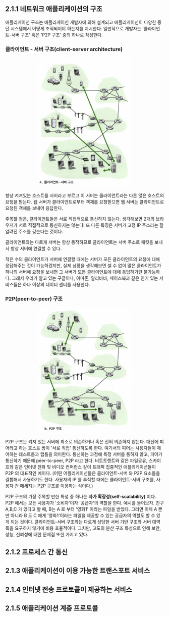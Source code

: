 ## 2.1.1 네트워크 애플리케이션의 구조
애플리케이션 구조는 애플리케이션 개발자에 의해 설계되고 애플리케이션이 다양한 종단 시스템에서 어떻게 조직되어야 하는지를 지시한다. 일반적으로 개발자는 '클라이언트-서버 구조' 혹은 'P2P 구조' 중의 하나로 작성한다.

### 클라이언트 - 서버 구조(client-server architecture)
<p align="center">
  <img src="image1.png" alt="인터넷 이미지" width="300"/> 
</p>
항상 켜져있는 호스트를 서버라고 부르고 이 서버는 클라이언트라는 다른 많은 호스트의 요청을 받는다.
웹 서버가 클라이언트로부터 객체를 요청받으면 웹 서버는 클라이언트로 요청된 객체를 보내어 응답한다.

주목할 점은, 클라이언트들은 서로 직접적으로 통신하지 않는다. 생각해보면 2개의 브라우저가 서로 직접적으로 통신하지는 않는다!
또 다른 특징은 서버가 고정 IP 주소라는 잘 알려진 주소를 갖는다는 것이다.

클라이언트와는 다르게 서버는 항상 동작하므로 클라이언트는 서버 주소로 패킷을 보내서 항상 서버에 연결할 수 있다.

적은 수의 클라이언트가 서버에 연결할 때에는 서버가 모든 클라이언트의 요청에 대해 응답해주는 것이 가능하겠지만, 실제 상황을 생각해보면 셀 수 없이 많은 클라이언트가 하나의 서버에 요청을 보내면 그 서버가 모든 클라이언트에 대해 응답하기란 불가능하다.
그래서 우리가 알고 있는 구글이나, 아마존, 알리바바, 페이스북과 같은 인기 있는 서비스들은 하나 이상의 데이터 센터를 사용한다.

### P2P(peer-to-peer) 구조
<p align="center">
  <img src="image2.png" alt="인터넷 이미지" width="300"/> 
</p>
P2P 구조는 켜져 있는 서버에 최소로 의존하거나 혹은 전혀 의존하지 않는다.
대신에 피어라고 하는 호스트 쌍이 '서로 직접' 통신하도록 한다. 여기서의 피어는 사용자들이 제어하는 데스트톱과 랩톱을 의미한다.
통신하는 과정에 특정 서버를 통하지 않고, 피어가 통신하기 때문에 peer-to-peer, P2P 라고 한다.
비트토렌트와 같은 파일공유, 스카이프와 같은 인터넷 전화 및 비디오 컨퍼런스 같이 트래픽 집중적인 애플리케이션들이 P2P 의 대표적인 예이다.
(어떤 어플리케이션들은 클라이언트-서버 와 P2P 요소들을 결합해서 사용하기도 한다. 사용자의 IP 를 추적할 때에는 클라이언트-서버 구조를, 사용자 간 메세지는 P2P 구조를 이용하는 식이다.)

P2P 구조의 가장 주목할 만한 특성 중 하나는 **자가 확장성(self-scalability)** 이다. 
P2P 에서는 모든 사용자가 '소비자'이자 '공급자'의 역할을 한다.
예시를 들어보자. 친구 A,B,C 가 있다고 할 때, B는 A 로 부터 '영화1' 이라는 파일을 받았다. 그러면 이제 A 뿐만 아니라 B 도 C 에게 '영화1'이라는 파일을 제공할 수 있는 공급자의 역할도 할 수 있게 되는 것이다.
클라이언트-서버 구조와는 다르게 상당한 서버 기반 구조와 서버 대역폭을 요구하지 않기에 비용 효율적이다.
그치만, 고도의 분산 구조 특성으로 인해 보안, 성능, 신뢰성에 대한 문제점 또한 가지고 있다.

## 2.1.2 프로세스 간 통신


## 2.1.3 애플리케이션이 이용 가능한 트랜스포트 서비스


## 2.1.4 인터넷 전송 프로토콜이 제공하는 서비스


## 2.1.5 애플리케이션 계층 프로토콜

